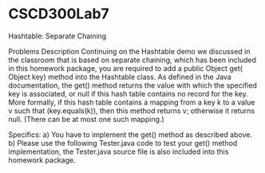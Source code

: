 # CSCD300Lab7
Hashtable: Separate Chaining

Problems Description
Continuing on the Hashtable demo we discussed in the classroom that is based on separate chaining, which has been included in this homework package, you are required to add a public Object get( Object key) method into the Hashtable class. As defined in the Java documentation, the get() method returns the value with which the specified key is associated, or null if this hash table contains no record for the key. More formally, if this hash table contains a mapping from a key k to a value v such that (key.equals(k)), then this method returns v; otherwise it returns null. (There can be at most one such mapping.)

Specifics:
a)	You have to implement the get() method as described above.
b)	Please use the following Tester.java code to test your get() method implementation, the Tester.java source file is also included into this homework package.
